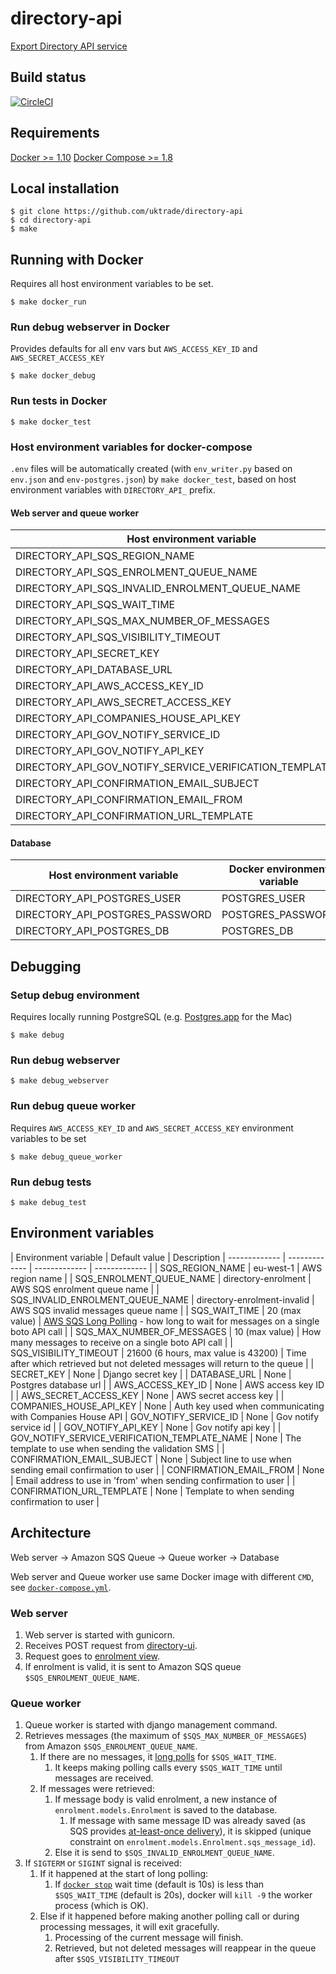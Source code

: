 # directory-api
[Export Directory API service](https://www.directory.exportingisgreat.gov.uk/)

## Build status

[![CircleCI](https://circleci.com/gh/uktrade/directory-api/tree/master.svg?style=svg)](https://circleci.com/gh/uktrade/directory-api/tree/master)

## Requirements
[Docker >= 1.10](https://docs.docker.com/engine/installation/) 
[Docker Compose >= 1.8](https://docs.docker.com/compose/install/)

## Local installation

    $ git clone https://github.com/uktrade/directory-api
    $ cd directory-api
    $ make

## Running with Docker
Requires all host environment variables to be set.

    $ make docker_run

### Run debug webserver in Docker
Provides defaults for all env vars but ``AWS_ACCESS_KEY_ID`` and ``AWS_SECRET_ACCESS_KEY``

    $ make docker_debug

### Run tests in Docker

    $ make docker_test

### Host environment variables for docker-compose
``.env`` files will be automatically created (with ``env_writer.py`` based on ``env.json`` and ``env-postgres.json``) by ``make docker_test``, based on host environment variables with ``DIRECTORY_API_`` prefix.

#### Web server and queue worker
| Host environment variable | Docker environment variable  |
| ------------- | ------------- |
| DIRECTORY_API_SQS_REGION_NAME | SQS_REGION_NAME |
| DIRECTORY_API_SQS_ENROLMENT_QUEUE_NAME | SQS_ENROLMENT_QUEUE_NAME |
| DIRECTORY_API_SQS_INVALID_ENROLMENT_QUEUE_NAME | SQS_INVALID_ENROLMENT_QUEUE_NAME |
| DIRECTORY_API_SQS_WAIT_TIME | SQS_WAIT_TIME |
| DIRECTORY_API_SQS_MAX_NUMBER_OF_MESSAGES | SQS_MAX_NUMBER_OF_MESSAGES |
| DIRECTORY_API_SQS_VISIBILITY_TIMEOUT | SQS_VISIBILITY_TIMEOUT |
| DIRECTORY_API_SECRET_KEY | SECRET_KEY |
| DIRECTORY_API_DATABASE_URL | DATABASE_URL |
| DIRECTORY_API_AWS_ACCESS_KEY_ID | AWS_ACCESS_KEY_ID |
| DIRECTORY_API_AWS_SECRET_ACCESS_KEY | AWS_SECRET_ACCESS_KEY |
| DIRECTORY_API_COMPANIES_HOUSE_API_KEY | COMPANIES_HOUSE_API_KEY |
| DIRECTORY_API_GOV_NOTIFY_SERVICE_ID | GOV_NOTIFY_SERVICE_ID |
| DIRECTORY_API_GOV_NOTIFY_API_KEY | GOV_NOTIFY_API_KEY |
| DIRECTORY_API_GOV_NOTIFY_SERVICE_VERIFICATION_TEMPLATE_NAME | GOV_NOTIFY_SERVICE_VERIFICATION_TEMPLATE_NAME |
| DIRECTORY_API_CONFIRMATION_EMAIL_SUBJECT | CONFIRMATION_EMAIL_SUBJECT |
| DIRECTORY_API_CONFIRMATION_EMAIL_FROM | CONFIRMATION_EMAIL_FROM |
| DIRECTORY_API_CONFIRMATION_URL_TEMPLATE | CONFIRMATION_URL_TEMPLATE |

#### Database
| Host environment variable | Docker environment variable  |
| ------------- | ------------- |
| DIRECTORY_API_POSTGRES_USER | POSTGRES_USER |
| DIRECTORY_API_POSTGRES_PASSWORD | POSTGRES_PASSWORD |
| DIRECTORY_API_POSTGRES_DB | POSTGRES_DB |

## Debugging

### Setup debug environment
Requires locally running PostgreSQL (e.g. [Postgres.app](http://postgresapp.com/) for the Mac)
    
    $ make debug

### Run debug webserver

    $ make debug_webserver

### Run debug queue worker
Requires ``AWS_ACCESS_KEY_ID`` and ``AWS_SECRET_ACCESS_KEY`` environment variables to be set

    $ make debug_queue_worker

### Run debug tests

    $ make debug_test


## Environment variables

| Environment variable | Default value | Description 
| ------------- | ------------- | ------------- | ------------- |
| SQS_REGION_NAME | eu-west-1 | AWS region name |
| SQS_ENROLMENT_QUEUE_NAME | directory-enrolment | AWS SQS enrolment queue name  |
| SQS_INVALID_ENROLMENT_QUEUE_NAME | directory-enrolment-invalid | AWS SQS invalid messages queue name |
| SQS_WAIT_TIME | 20 (max value) | [AWS SQS Long Polling](docs.aws.amazon.com/AWSSimpleQueueService/latest/SQSDeveloperGuide/sqs-long-polling.html) - how long to wait for messages on a single boto API call |
| SQS_MAX_NUMBER_OF_MESSAGES | 10 (max value) | How many messages to receive on a single boto API call |
| SQS_VISIBILITY_TIMEOUT | 21600 (6 hours, max value is 43200) | Time after which retrieved but not deleted messages will return to the queue |
| SECRET_KEY | None | Django secret key |
| DATABASE_URL | None | Postgres database url |
| AWS_ACCESS_KEY_ID | None | AWS access key ID |
| AWS_SECRET_ACCESS_KEY | None | AWS secret access key |
| COMPANIES_HOUSE_API_KEY | None | Auth key used when communicating with Companies House API
| GOV_NOTIFY_SERVICE_ID | None | Gov notify service id |
| GOV_NOTIFY_API_KEY | None | Gov notify api key |
| GOV_NOTIFY_SERVICE_VERIFICATION_TEMPLATE_NAME | None | The template to use when sending the validation SMS |
| CONFIRMATION_EMAIL_SUBJECT | None | Subject line to use when sending email confirmation to user |
| CONFIRMATION_EMAIL_FROM | None | Email address to use in 'from' when sending confirmation to user |
| CONFIRMATION_URL_TEMPLATE | None | Template to when sending confirmation to user |

## Architecture
Web server -> Amazon SQS Queue -> Queue worker -> Database

Web server and Queue worker use same Docker image with different ``CMD``, see [``docker-compose.yml``](https://github.com/uktrade/directory-api/blob/master/docker-compose.yml).

### Web server
1. Web server is started with gunicorn.
2. Receives POST request from [directory-ui](https://github.com/uktrade/directory-ui).
3. Request goes to [enrolment view](https://github.com/uktrade/directory-api/blob/master/enrolment/views.py).
4. If enrolment is valid, it is sent to Amazon SQS queue ``$SQS_ENROLMENT_QUEUE_NAME``. 

### Queue worker
1. Queue worker is started with django management command.
2. Retrieves messages (the maximum of ``$SQS_MAX_NUMBER_OF_MESSAGES``) from Amazon ``$SQS_ENROLMENT_QUEUE_NAME``.
    1. If there are no messages, it [long polls](docs.aws.amazon.com/AWSSimpleQueueService/latest/SQSDeveloperGuide/sqs-long-polling.html) for ``$SQS_WAIT_TIME``.
        1. It keeps making polling calls every ``$SQS_WAIT_TIME`` until messages are received.
    2. If messages were retrieved:
        1. If message body is valid enrolment, a new instance of ``enrolment.models.Enrolment`` is saved to the database.
            1. If message with same message ID was already saved (as SQS provides [at-least-once delivery](https://docs.aws.amazon.com/AWSSimpleQueueService/latest/SQSDeveloperGuide/DistributedQueues.html)), it is skipped (unique constraint on ``enrolment.models.Enrolment.sqs_message_id``).
        2. Else it is send to ``$SQS_INVALID_ENROLMENT_QUEUE_NAME``.
3. If ``SIGTERM`` or ``SIGINT`` signal is received:
    1. If it happened at the start of long polling:
        1. If [``docker stop``](https://docs.docker.com/engine/reference/commandline/stop/) wait time (default is 10s) is less than ``$SQS_WAIT_TIME`` (default is 20s), docker will ``kill -9`` the worker process (which is OK).
    2. Else if it happened before making another polling call or during processing messages, it will exit gracefully.
        1. Processing of the current message will finish.
        2. Retrieved, but not deleted messages will reappear in the queue after ``$SQS_VISIBILITY_TIMEOUT``
